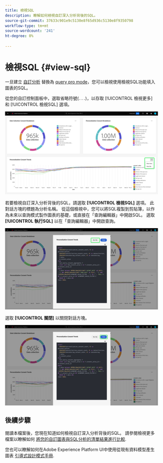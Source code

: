 ```yaml
---
title: 檢視SQL
description: 瞭解如何檢視自訂深入分析背後的SQL。
source-git-commit: 37633c901e9c5130e8f65d936c5130e8f9350798
workflow-type: tm+mt
source-wordcount: '241'
ht-degree: 0%

---
```


# 檢視SQL {#view-sql}

一旦建立 [自訂分析](./overview.md) 替換為 [query pro mode](./query-pro-mode.md)，您可以檢視使用檢視SQL功能填入圖表的SQL。

從您的自訂控制面板中，選取省略符號(`...`)，以存取 [!UICONTROL 檢視更多] 和 [!UICONTROL 檢視SQL] 選項。

![自訂儀表板，包含深入分析的省略符號下拉式功能表，以及反白顯示的「檢視更多」和「檢視SQL」選項。](../../images/customizable-insights/ellipses-dropdown.png)

若要檢視自訂深入分析背後的SQL，請選取 **[!UICONTROL 檢視SQL]** 選項。 此對話方塊的標題為分析名稱。 從這個檢視中，您可以將SQL複製到剪貼簿，以作為未來以查詢模式製作圖表的基礎，或直接在「查詢編輯器」中開啟SQL。 選取 **[!UICONTROL 執行SQL]** 以在「查詢編輯器」中開啟查詢。

![顯示深入分析之SQL的對話方塊，其中反白顯示「SQL和執行SQL」選項。](../../images/customizable-insights/view-sql.png)

選取 **[!UICONTROL 關閉]** 以關閉對話方塊。

![顯示深入分析SQL的對話方塊，其中的「關閉」選項會反白顯示。](../../images/customizable-insights/close-sql-dialog.png)

## 後續步驟

閱讀本檔案後，您現在知道如何檢視自訂深入分析背後的SQL。 請參閱檢視更多檔案以瞭解如何 [將您的自訂圖表與SQL分析的清單結果進行比較](./view-more.md).

您也可以瞭解如何在Adobe Experience Platform UI中使用從現有資料模型產生圖表 [引導式設計模式手冊](../../user-defined-dashboards.md).
